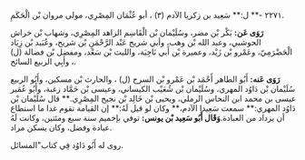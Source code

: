 ٢٢٧١ -** ل:** سَعِيد بن زكريا الآدم (٣) ، أبو عُثْمَان المِصْرِي، مولى مروان بْن الْحَكَمِ.

**رَوَى عَن:** بَكْر بْن مضر، وسُلَيْمان بْن الْقَاسِم الزاهد المِصْرِي، وشهاب بْن خراش الحوشبي، وعبد الله بْن وهب، وأبي شريح عَبْد الرَّحْمَنِ بْن شريح، وعُبَيد بْن زِيَاد الْحَضْرَمِيّ، وعَمْرو بْن زَيْد، وعميرة بْن أَبي نَاجِيَة، والليث بْن سَعْد، ومفضل بْن فضالة (ل) ، وأَبِي الربيع السائح.

**رَوَى عَنه:** أَبُو الطاهر أَحْمَد بْن عَمْرو بْن السرح (ل) ، والحارث بْن مسكين، وأَبُو الربيع سُلَيْمان بْن دَاوُد المهري، وسُلَيْمان بْن شُعَيْب الكيساني، وعيسى بْن حَمَّاد زغبة، وأَبُو عُمَير عيسى بن محمد ابن النحاس الرملي، ويحيى بْن خَالِد بْن نجيح المِصْرِي.** قال سُلَيْمان بْن دَاوُد المهري:** سمعت سَعِيدا الآدم،** وكان لو قيل لَهُ:** إن القيامة تقوم غدا ما استطاع أن يزداد من العبادة.**وَقَال أَبُو سَعِيد بْن يونس:** توفي بإخميم سنة سبع ومئتين، وكانت لَهُ عبادة وفضل، وكان يسكن مراد.

روى له أَبُو دَاوُد فِي كتاب"المسائل.